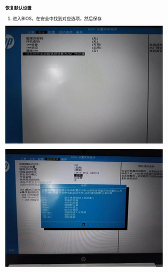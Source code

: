 **恢复默认设置**

1. 进入BIOS，在安全中找到对应选项，然后保存

![img](./assets/clip_image002-1712303864871-1.jpg)

![img](./assets/clip_image004-1712303864871-2.jpg)